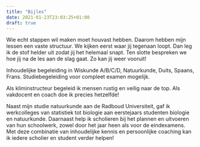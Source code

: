 ```yaml
---
title: "Bijles"
date: 2021-01-23T23:03:25+01:00
draft: true
---
```


Wie echt stappen wil maken moet houvast hebben. Daarom hebben mijn lessen een vaste structuur. We kijken eerst waar jij tegenaan loopt. Dan leg ik de stof helder uit zodat jij het helemaal snapt. Ten slotte bespreken we hoe jij na de les aan de slag gaat. Zo kan jij weer vooruit!

Inhoudelijke begeleiding in Wiskunde A/B/C/D, Natuurkunde, Duits, Spaans, Frans.
Studiebegeleiding voor compleet examen mogelijk.

Als kliminstructeur begeleid ik mensen rustig en veilig naar de top. Als vakdocent en coach doe ik precies hetzelfde!

Naast mijn studie natuurkunde aan de Radboud Universiteit, gaf ik werkcolleges van statistiek tot biologie aan eerstejaars studenten biologie en natuurkunde. Daarnaast help ik scholieren bij het plannen en uitvoeren van hun schoolwerk, zowel door het jaar heen als voor de eindexamens. Met deze combinatie van inhoudelijke kennis en persoonlijke coaching kan ik iedere scholier en student verder helpen!